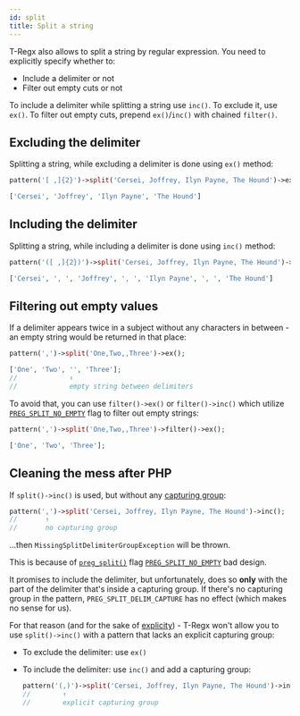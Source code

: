 ```yaml
---
id: split
title: Split a string
---
```


T-Regx also allows to split a string by regular expression. You need to explicitly specify whether to:
 - Include a delimiter or not
 - Filter out empty cuts or not

To include a delimiter while splitting a string use `inc()`. To exclude it, use `ex()`. To filter out empty cuts, prepend
`ex()`/`inc()` with chained `filter()`.

## Excluding the delimiter

Splitting a string, while excluding a delimiter is done using `ex()` method:
```php
pattern('[ ,]{2}')->split('Cersei, Joffrey, Ilyn Payne, The Hound')->ex();
```
```php
['Cersei', 'Joffrey', 'Ilyn Payne', 'The Hound']
```

## Including the delimiter

Splitting a string, while including a delimiter is done using `inc()` method:
```php
pattern('([ ,]{2})')->split('Cersei, Joffrey, Ilyn Payne, The Hound')->inc();
```
```php
['Cersei', ', ', 'Joffrey', ', ', 'Ilyn Payne', ', ', 'The Hound']
```

## Filtering out empty values

If a delimiter appears twice in a subject without any characters in between - an empty string would be returned 
in that place:

```php
pattern(',')->split('One,Two,,Three')->ex();
```
```php
['One', 'Two', '', 'Three'];
//             ↑ 
//             empty string between delimiters
```

To avoid that, you can use `filter()->ex()` or `filter()->inc()` which utilize [`PREG_SPLIT_NO_EMPTY`][1] flag to filter out
empty strings:

```php
pattern(',')->split('One,Two,,Three')->filter()->ex();
```
```php
['One', 'Two', 'Three'];
```

## Cleaning the mess after PHP

If `split()->inc()` is used, but without any [capturing group](match-groups.md):

```php
pattern(',')->split('Cersei, Joffrey, Ilyn Payne, The Hound')->inc();
//       ↑ 
//       no capturing group
```
...then `MissingSplitDelimiterGroupException` will be thrown. 

This is because of [`preg_split()`][1] flag [`PREG_SPLIT_NO_EMPTY`][1] bad design. 

It promises to include the delimiter, but unfortunately, does so **only** with the part of the delimiter that's inside 
a capturing group. If there's no capturing group in the pattern, `PREG_SPLIT_DELIM_CAPTURE` has no effect 
(which makes no sense for us).

For that reason (and for the sake of [explicity](whats-the-point.md#t-regx-to-the-rescue)) - T-Regx won't allow you to use 
`split()->inc()` with a pattern that lacks an explicit capturing group:

 - To exclude the delimiter: use `ex()`
 - To include the delimiter: use `inc()` and add a capturing group:
   
   ```php
   pattern('(,)')->split('Cersei, Joffrey, Ilyn Payne, The Hound')->inc();
   //        ↑ 
   //        explicit capturing group
   ```

[1]: https://www.php.net/manual/en/function.preg-split.php
